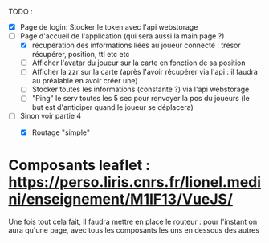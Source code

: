 TODO :
- [X] Page de login: Stocker le token avec l'api webstorage
- [ ] Page d'accueil de l'application (qui sera aussi la main page ?)
    -  [X] récupération des informations liées au joueur connecté : trésor récupérer, position, ttl etc etc
    - [ ] Afficher l'avatar du joueur sur la carte en fonction de sa position
    - [ ] Afficher la zzr sur la carte (après l'avoir récupérer via l'api : il faudra au préalable en avoir créer une)
    - [ ] Stocker toutes les informations (constante ?) via l'api webstorage
    - [ ] "Ping" le serv toutes les 5 sec pour renvoyer la pos du joueurs (le but est d'anticiper quand le joueur se déplacera)
- [ ] Sinon voir partie 4
  - [X] Routage "simple"  


# Composants leaflet : https://perso.liris.cnrs.fr/lionel.medini/enseignement/M1IF13/VueJS/

 Une fois tout cela fait, il faudra mettre en place le routeur : pour l'instant on aura qu'une page, avec tous les composants les uns en dessous des autres
